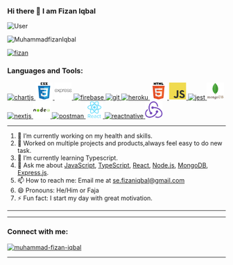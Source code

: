 ### Hi there 👋 I am Fizan Iqbal

![User](https://avatars.githubusercontent.com/u/102588816?v=4)

<p align="left"> <img src="https://komarev.com/ghpvc/?username=faizaniqbalLC" alt="MuhammadfizanIqbal" /> </p>

<p align="left"> <a href="https://github.com/ryo-ma/github-profile-trophy"><img src="https://github-profile-trophy.vercel.app/?username=faizaniqbalLC" alt="fizan" /></a> </p>


<h3 align="left">Languages and Tools:</h3>
<p align="left"> <a href="https://www.chartjs.org" target="_blank"> <img src="https://www.chartjs.org/media/logo-title.svg" alt="chartjs" width="40" height="40"/> </a> <a href="https://www.w3schools.com/css/" target="_blank"> <img src="https://raw.githubusercontent.com/devicons/devicon/master/icons/css3/css3-original-wordmark.svg" alt="css3" width="40" height="40"/> </a> <a href="https://expressjs.com" target="_blank"> <img src="https://raw.githubusercontent.com/devicons/devicon/master/icons/express/express-original-wordmark.svg" alt="express" width="40" height="40"/> </a> <a href="https://firebase.google.com/" target="_blank"> <img src="https://www.vectorlogo.zone/logos/firebase/firebase-icon.svg" alt="firebase" width="40" height="40"/> </a> <a href="https://git-scm.com/" target="_blank"> <img src="https://www.vectorlogo.zone/logos/git-scm/git-scm-icon.svg" alt="git" width="40" height="40"/> </a> <a href="https://heroku.com" target="_blank"> <img src="https://www.vectorlogo.zone/logos/heroku/heroku-icon.svg" alt="heroku" width="40" height="40"/> </a> <a href="https://www.w3.org/html/" target="_blank"> <img src="https://raw.githubusercontent.com/devicons/devicon/master/icons/html5/html5-original-wordmark.svg" alt="html5" width="40" height="40"/> </a> <a href="https://developer.mozilla.org/en-US/docs/Web/JavaScript" target="_blank"> <img src="https://raw.githubusercontent.com/devicons/devicon/master/icons/javascript/javascript-original.svg" alt="javascript" width="40" height="40"/> </a> <a href="https://jestjs.io" target="_blank"> <img src="https://www.vectorlogo.zone/logos/jestjsio/jestjsio-icon.svg" alt="jest" width="40" height="40"/> </a> <a href="https://www.mongodb.com/" target="_blank"> <img src="https://raw.githubusercontent.com/devicons/devicon/master/icons/mongodb/mongodb-original-wordmark.svg" alt="mongodb" width="40" height="40"/> </a> <a href="https://nextjs.org/" target="_blank"> <img src="https://cdn.worldvectorlogo.com/logos/nextjs-3.svg" alt="nextjs" width="40" height="40"/> </a> <a href="https://nodejs.org" target="_blank"> <img src="https://raw.githubusercontent.com/devicons/devicon/master/icons/nodejs/nodejs-original-wordmark.svg" alt="nodejs" width="40" height="40"/> </a> <a href="https://postman.com" target="_blank"> <img src="https://www.vectorlogo.zone/logos/getpostman/getpostman-icon.svg" alt="postman" width="40" height="40"/> </a> <a href="https://reactjs.org/" target="_blank"> <img src="https://raw.githubusercontent.com/devicons/devicon/master/icons/react/react-original-wordmark.svg" alt="react" width="40" height="40"/> </a> <a href="https://reactnative.dev/" target="_blank"> <img src="https://reactnative.dev/img/header_logo.svg" alt="reactnative" width="40" height="40"/> </a> <a href="https://redux.js.org" target="_blank"> <img src="https://raw.githubusercontent.com/devicons/devicon/master/icons/redux/redux-original.svg" alt="redux" width="40" height="40"/> </a> </p>

<hr></hr>
<ol >
<li> 🔭 I’m currently working on my health and skills.</li>
<li> 📱 Worked on multiple projects and products,always feel easy to do new task.</li>
<li> 🌱 I’m currently learning Typescript.</li>
<li> 💬 Ask me about <a href="mailto:se.fizaniqbal@gmail.com">JavaScript</a>, <a href="mailto:se.fizaniqbal@gmail.com">TypeScript</a>, <a href="mailto:se.fizaniqbal@gmail.com">React</a>, <a href="mailto:se.fizaniqbal@gmail.com">Node.js</a>, <a href="mailto:se.fizaniqbal@gmail.com">MongoDB</a>, <a href="mailto:se.fizaniqbal@gmail.com">Express.js</a>.</li>
<li> 📫 How to reach me: Email me at <a href="mailto:se.fizaniqbal@gmail.com">se.fizaniqbal@gmail.com</a></li>
<li> 😄 Pronouns: He/Him or Faja</li>
<li> ⚡ Fun fact: I start my day with great motivation.</li>
</ol>
<hr></hr>


<hr></hr>
<h3 align="left">Connect with me:</h3>
<p align="left">
<a href="https://www.linkedin.com/in/muhammad-fizan-iqbal/" target="blank"><img align="center" src="https://raw.githubusercontent.com/rahuldkjain/github-profile-readme-generator/master/src/images/icons/Social/linked-in-alt.svg" alt="muhammad-fizan-iqbal" height="30" width="40" /></a>
</p>
<hr></hr>
